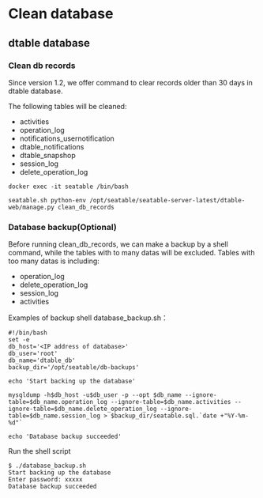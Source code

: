 # Clean database

## dtable database

### Clean db records

Since version 1.2, we offer command to clear records older than 30 days in dtable database.

The following tables will be cleaned:

* activities
* operation_log
* notifications_usernotification
* dtable_notifications
* dtable_snapshop
* session_log
* delete_operation_log


```
docker exec -it seatable /bin/bash

seatable.sh python-env /opt/seatable/seatable-server-latest/dtable-web/manage.py clean_db_records

```

### Database backup(Optional)

Before running clean_db_records, we can make a backup by a shell command, while the tables with to many datas will be excluded. Tables with too many datas is including: 

- operation_log
- delete_operation_log
- session_log
- activities

Examples of backup shell database_backup.sh：

```
#!/bin/bash
set -e
db_host='<IP address of database>'
db_user='root'
db_name='dtable_db'
backup_dir='/opt/seatable/db-backups'

echo 'Start backing up the database'

mysqldump -h$db_host -u$db_user -p --opt $db_name --ignore-table=$db_name.operation_log --ignore-table=$db_name.activities --ignore-table=$db_name.delete_operation_log --ignore-table=$db_name.session_log > $backup_dir/seatable.sql.`date +"%Y-%m-%d"`

echo 'Database backup succeeded'

```

Run the shell script

```
$ ./database_backup.sh
Start backing up the database
Enter password: xxxxx
Database backup succeeded
```

﻿